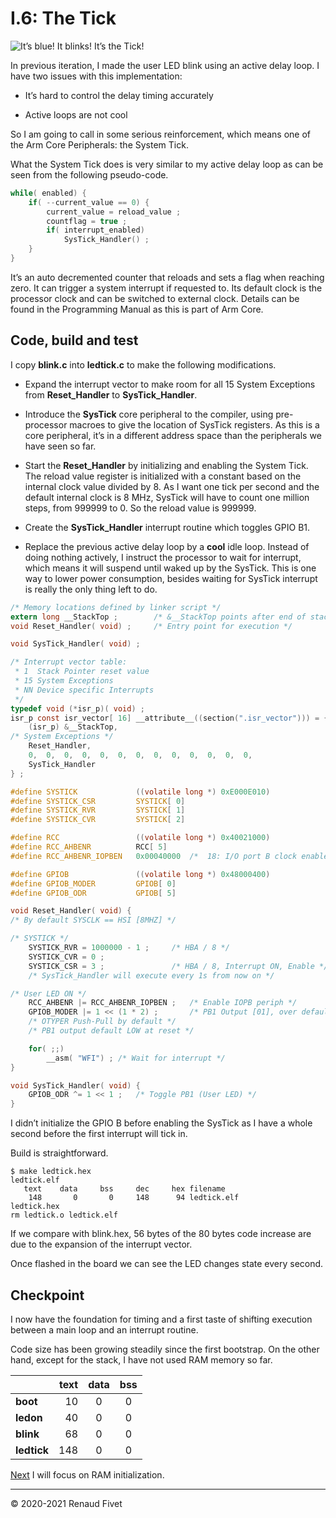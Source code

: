# I.6: The Tick

![It’s blue! It blinks! It’s the Tick!](https://warehouse.motd.org/wp-content/uploads/2020/11/tick.png)

In previous iteration, I made the user LED blink using an active delay
loop. I have two issues with this implementation:

- It’s hard to control the delay timing accurately

- Active loops are not cool

So I am going to call in some serious reinforcement, which means one of
the Arm Core Peripherals: the System Tick.

What the System Tick does is very similar to my active delay loop as
can be seen from the following pseudo-code.

```c
while( enabled) {
    if( --current_value == 0) {
        current_value = reload_value ;
        countflag = true ;
        if( interrupt_enabled)
            SysTick_Handler() ;
    }
}
```

It’s an auto decremented counter that reloads and sets a flag when
reaching zero. It can trigger a system interrupt if requested to. Its
default clock is the processor clock and can be switched to external
clock. Details can be found in the Programming Manual as this is part of
Arm Core.

## Code, build and test

I copy **blink.c** into **ledtick.c** to make the following
modifications.

- Expand the interrupt vector to make room for all 15 System Exceptions
from **Reset_Handler** to **SysTick_Handler**.

- Introduce the **SysTick** core peripheral to the compiler, using
pre-processor macroes to give the location of SysTick registers. As this
is a core peripheral, it’s in a different address space than the
peripherals we have seen so far.

- Start the **Reset_Handler** by initializing and enabling the System
Tick. The reload value register is initialized with a constant based on
the internal clock value divided by 8. As I want one tick per second and
the default internal clock is 8 MHz, SysTick will have to count one
million steps, from 999999 to 0. So the reload value is 999999.

- Create the **SysTick_Handler** interrupt routine which toggles GPIO
B1.

- Replace the previous active delay loop by a **cool** idle loop.
Instead of doing nothing actively, I instruct the processor to wait for
interrupt, which means it will suspend until waked up by the SysTick.
This is one way to lower power consumption, besides waiting for SysTick
interrupt is really the only thing left to do.

```c
/* Memory locations defined by linker script */
extern long __StackTop ;        /* &__StackTop points after end of stack */
void Reset_Handler( void) ;     /* Entry point for execution */

void SysTick_Handler( void) ;

/* Interrupt vector table:
 * 1  Stack Pointer reset value
 * 15 System Exceptions
 * NN Device specific Interrupts
 */
typedef void (*isr_p)( void) ;
isr_p const isr_vector[ 16] __attribute__((section(".isr_vector"))) = {
    (isr_p) &__StackTop,
/* System Exceptions */
    Reset_Handler,
    0,  0,  0,  0,  0,  0,  0,  0,  0,  0,  0,  0,  0,
    SysTick_Handler
} ;

#define SYSTICK             ((volatile long *) 0xE000E010)
#define SYSTICK_CSR         SYSTICK[ 0]
#define SYSTICK_RVR         SYSTICK[ 1]
#define SYSTICK_CVR         SYSTICK[ 2]

#define RCC                 ((volatile long *) 0x40021000)
#define RCC_AHBENR          RCC[ 5]
#define RCC_AHBENR_IOPBEN   0x00040000  /*  18: I/O port B clock enable */

#define GPIOB               ((volatile long *) 0x48000400)
#define GPIOB_MODER         GPIOB[ 0]
#define GPIOB_ODR           GPIOB[ 5]

void Reset_Handler( void) {
/* By default SYSCLK == HSI [8MHZ] */

/* SYSTICK */
    SYSTICK_RVR = 1000000 - 1 ;     /* HBA / 8 */
    SYSTICK_CVR = 0 ;
    SYSTICK_CSR = 3 ;               /* HBA / 8, Interrupt ON, Enable */
    /* SysTick_Handler will execute every 1s from now on */

/* User LED ON */
    RCC_AHBENR |= RCC_AHBENR_IOPBEN ;   /* Enable IOPB periph */
    GPIOB_MODER |= 1 << (1 * 2) ;       /* PB1 Output [01], over default 00 */
    /* OTYPER Push-Pull by default */
    /* PB1 output default LOW at reset */

    for( ;;)
        __asm( "WFI") ; /* Wait for interrupt */
}

void SysTick_Handler( void) {
    GPIOB_ODR ^= 1 << 1 ;   /* Toggle PB1 (User LED) */
}
```

I didn’t initialize the GPIO B before enabling the SysTick as I have a
whole second before the first interrupt will tick in.

Build is straightforward.

```
$ make ledtick.hex
ledtick.elf
   text    data     bss     dec     hex filename
    148       0       0     148      94 ledtick.elf
ledtick.hex
rm ledtick.o ledtick.elf
```

If we compare with blink.hex, 56 bytes of the 80 bytes code increase are
due to the expansion of the interrupt vector.

Once flashed in the board we can see the LED changes state every second.

## Checkpoint

I now have the foundation for timing and a first taste of shifting
execution between a main loop and an interrupt routine.

Code size has been growing steadily since the first bootstrap. On the
other hand, except for the stack, I have not used RAM memory so far.

|            | text | data  | bss   |
|------------|-----:|:-----:|:-----:|
|**boot**    | 10	| 0		| 0     |
|**ledon**   | 40	| 0		| 0     |
|**blink**   | 68	| 0		| 0     |
|**ledtick** | 148	| 0		| 0     |

[Next](17_cstartup) I will focus on RAM initialization.

___
© 2020-2021 Renaud Fivet
